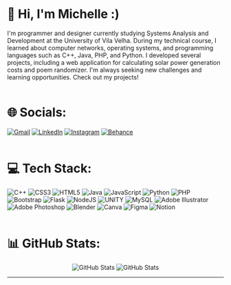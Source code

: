 
# 👋 Hi, I'm Michelle :)
I'm programmer and designer currently studying Systems Analysis and Development at the University of Vila Velha. During my technical course, I learned about computer networks, operating systems, and programming languages such as C++, Java, PHP, and Python. I developed several projects, including a web application for calculating solar power generation costs and poem randomizer. I'm always seeking new challenges and learning opportunities. Check out my projects!
</br></br>

# 🌐 Socials:
[![Gmail](https://img.shields.io/badge/Gmail-D14836.svg?&logo=gmail&logoColor=white)](michellepanias@gmail.com) [![LinkedIn](https://img.shields.io/badge/LinkedIn-%230077B5.svg?logo=linkedin&logoColor=white)](https://linkedin.com/in/michelle-pani-8389a325b/) [![Instagram](https://img.shields.io/badge/Instagram-%23E4405F.svg?logo=Instagram&logoColor=white)](https://instagram.com/mimenor.art)   [![Behance](https://img.shields.io/badge/Behance-1769ff?logo=behance&logoColor=white)](https://behance.net/michellepani)
</br></br>
# 💻 Tech Stack:
![C++](https://img.shields.io/badge/c++-%2300599C.svg?style=for-the-badge&logo=c%2B%2B&logoColor=white) ![CSS3](https://img.shields.io/badge/css3-%231572B6.svg?style=for-the-badge&logo=css3&logoColor=white) ![HTML5](https://img.shields.io/badge/html5-%23E34F26.svg?style=for-the-badge&logo=html5&logoColor=white) ![Java](https://img.shields.io/badge/java-%23ED8B00.svg?style=for-the-badge&logo=java&logoColor=white) ![JavaScript](https://img.shields.io/badge/javascript-%23323330.svg?style=for-the-badge&logo=javascript&logoColor=%23F7DF1E) ![Python](https://img.shields.io/badge/python-3670A0?style=for-the-badge&logo=python&logoColor=ffdd54) ![PHP](https://img.shields.io/badge/php-%23777BB4.svg?style=for-the-badge&logo=php&logoColor=white) ![Bootstrap](https://img.shields.io/badge/bootstrap-%23563D7C.svg?style=for-the-badge&logo=bootstrap&logoColor=white) ![Flask](https://img.shields.io/badge/flask-%23000.svg?style=for-the-badge&logo=flask&logoColor=white) ![NodeJS](https://img.shields.io/badge/node.js-6DA55F?style=for-the-badge&logo=node.js&logoColor=white) ![UNITY](https://img.shields.io/badge/Unity-%2320232a.svg?style=for-the-badge&logo=unity&logoColor=white) ![MySQL](https://img.shields.io/badge/mysql-%2300f.svg?style=for-the-badge&logo=mysql&logoColor=white) ![Adobe Illustrator](https://img.shields.io/badge/adobeillustrator-%23FF9A00.svg?style=for-the-badge&logo=adobeillustrator&logoColor=white) ![Adobe Photoshop](https://img.shields.io/badge/adobephotoshop-%2331A8FF.svg?style=for-the-badge&logo=adobephotoshop&logoColor=white) ![Blender](https://img.shields.io/badge/blender-%23F5792A.svg?style=for-the-badge&logo=blender&logoColor=white) ![Canva](https://img.shields.io/badge/Canva-%2300C4CC.svg?style=for-the-badge&logo=Canva&logoColor=white) 	![Figma](https://img.shields.io/badge/figma-%23F24E1E.svg?style=for-the-badge&logo=figma&logoColor=white) ![Notion](https://img.shields.io/badge/Notion-%23000000.svg?style=for-the-badge&logo=notion&logoColor=white)
</br></br>
# 📊 GitHub Stats:
<p align="center">
  <img src="https://github-readme-stats.vercel.app/api?username=maybeing&theme=graywhite&hide_border=false&include_all_commits=false&count_private=false" alt="GitHub Stats">
  <img src="https://github-readme-streak-stats.herokuapp.com/?user=maybeing&theme=graywhite&hide_border=false" alt="GitHub Stats">
</p>


---
